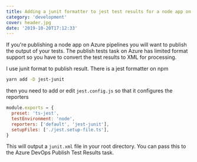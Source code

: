 ```yaml
---
title: Adding a junit formatter to jest test results for a node app on Azure Pipelines
category: 'development'
cover: header.jpg
date: '2019-10-20T17:12:33'
---
```


If you're publishing a node app on Azure pipelines you will want to publish the output of your tests. The publish tests task on Azure has limited format support so you have to convert the test results to XML for processing.

<!-- end excerpt -->

I use junit format to publish result. There is a jest formatter on npm

```sh
yarn add -D jest-junit
```

then you need to add or edit `jest.config.js` so that it configures the reporters

```javascript
module.exports = {
  preset: 'ts-jest',
  testEnvironment: 'node',
  reporters: ['default', 'jest-junit'],
  setupFiles: ['./jest.setup-file.ts'],
}
```

This will output a `junit.xml` file in your root directory. You can pass this to the Azure DevOps Publish Test Results task.
